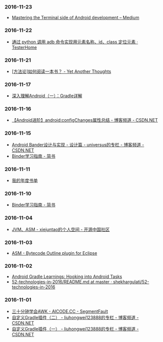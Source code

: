 ### 2016-11-23<br>
+ [Mastering the Terminal side of Android development – Medium](https://medium.com/@cesarmcferreira/mastering-the-terminal-side-of-android-development-e7520466c521#.ogitl2pxu)<br>

### 2016-11-22<br>
+ [通过 python 调用 adb 命令实现用元素名称、id、class 定位元素 · TesterHome](https://testerhome.com/topics/1047)<br>

### 2016-11-21<br>
+ [[方法论]如何阅读一本书？ - Yet Another Thoughts](http://conndots.github.io/2016/11/19/how_read_a_book/?hmsr=toutiao.io&utm_medium=toutiao.io&utm_source=toutiao.io)<br>

### 2016-11-17<br>
+ [深入理解Android（一）：Gradle详解](http://www.infoq.com/cn/articles/android-in-depth-gradle)<br>

### 2016-11-16<br>
+ [【Android进阶】android:configChanges属性总结 - 博客频道 - CSDN.NET](http://blog.csdn.net/zhaokaiqiang1992/article/details/19921703)<br>

### 2016-11-15<br>
+ [Android Bander设计与实现 - 设计篇 - universus的专栏 - 博客频道 - CSDN.NET](http://blog.csdn.net/universus/article/details/6211589)<br>
+ [Binder学习指南 - 简书](http://www.jianshu.com/p/af2993526daf)<br>

### 2016-11-11<br>
+ [我的年度书单](http://mp.weixin.qq.com/s?__biz=MzIxMjAzMDA1MQ==&mid=2648945669&idx=1&sn=ccb59f33a3ac3c34de13f083effa7bf2&chksm=8f5b5309b82cda1fefd6c7c10c0838aaf94af55bd254f3199bf4b2b3fbb9fdf63ab06e379493#rd)<br>

### 2016-11-10<br>
+ [Binder学习指南 - 简书](http://www.jianshu.com/p/af2993526daf)<br>

### 2016-11-04<br>
+ [JVM、ASM - xiejuntao的个人空间 - 开源中国社区](https://my.oschina.net/xiejuntao/blog/151910)<br>

### 2016-11-03<br>
+ [ASM - Bytecode Outline plugin for Eclipse](http://asm.ow2.org/eclipse/index.html)<br>

### 2016-11-02<br>
+ [Android Gradle Learnings: Hooking into Android Tasks](http://gregloesch.com/dev/2015/08/19/Android-Gradle-Learnings.html)<br>
+ [52-technologies-in-2016/README.md at master · shekhargulati/52-technologies-in-2016](https://github.com/shekhargulati/52-technologies-in-2016/blob/master/31-gradle-tips/README.md)<br>

### 2016-11-01<br>
+ [三十分钟学会AWK - AICODE.CC - SegmentFault](https://segmentfault.com/a/1190000007338373?hmsr=toutiao.io&utm_medium=toutiao.io&utm_source=toutiao.io)<br>
+ [自定义Gradle插件（二） - liuhongwei123888的专栏 - 博客频道 - CSDN.NET](http://blog.csdn.net/liuhongwei123888/article/details/50542104)<br>
+ [自定义Gradle插件（一） - liuhongwei123888的专栏 - 博客频道 - CSDN.NET](http://blog.csdn.net/liuhongwei123888/article/details/50541759)<br>

